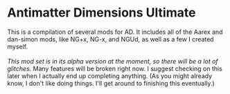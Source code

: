 
# Antimatter Dimensions Ultimate
This is a compilation of several mods for AD. It includes all of the Aarex and dan-simon mods, like NG+x, NG-x, and NGUd, as well as a few I created myself. <br>
<br>
*This mod set is in its alpha version at the moment, so there will be a lot of glitches.* Many features will be broken right now. I suggest checking on this later when I actually end up completing anything. (As you might already know, I don't like doing things. I'll get around to finishing this eventually.)